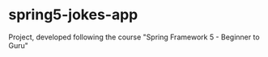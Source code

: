 # spring5-jokes-app
Project, developed following the course "Spring Framework 5 - Beginner to Guru"
